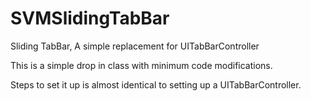 SVMSlidingTabBar
================

Sliding TabBar, A simple replacement for UITabBarController

This is a simple drop in class with minimum code modifications.

Steps to set it up is almost identical to setting up a UITabBarController.
